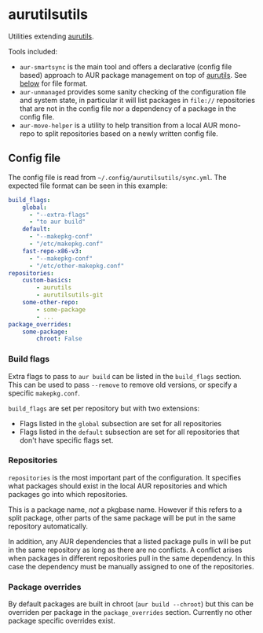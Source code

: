 # aurutilsutils

Utilities extending [aurutils].

Tools included:

* `aur-smartsync` is the main tool and offers a declarative (config file based)
  approach to AUR package management on top of [aurutils]. See [below](#config-file)
  for file format.
* `aur-unmanaged` provides some sanity checking of the configuration file and
  system state, in particular it will list packages in `file://` repositories
  that are not in the config file nor a dependency of a package in the config
  file.
* `aur-move-helper` is a utility to help transition from a local AUR mono-repo
  to split repositories based on a newly written config file.

## Config file

The config file is read from `~/.config/aurutilsutils/sync.yml`. The expected
file format can be seen in this example:

```yaml
build_flags:
    global:
      - "--extra-flags"
      - "to aur build"
    default:
      - "--makepkg-conf"
      - "/etc/makepkg.conf"
    fast-repo-x86-v3:
      - "--makepkg-conf"
      - "/etc/other-makepkg.conf"
repositories:
    custom-basics:
        - aurutils
        - aurutilsutils-git
    some-other-repo:
        - some-package
        - ...
package_overrides:
    some-package:
        chroot: False
```

### Build flags

Extra flags to pass to `aur build` can be listed in the `build_flags` section.
This can be used to pass `--remove` to remove old versions, or specify a
specific `makepkg.conf`.

`build_flags` are set per repository but with two extensions:

* Flags listed in the `global` subsection are set for all repositories
* Flags listed in the `default` subsection are set for all repositories that
  don't have specific flags set.

### Repositories

`repositories` is the most important part of the configuration. It specifies
what packages should exist in the local AUR repositories and which packages go
into which repositories.

This is a package name, *not* a pkgbase name. However if this refers to a split
package, other parts of the same package will be put in the same repository
automatically.

In addition, any AUR dependencies that a listed package pulls in will be put in
the same repository as long as there are no conflicts. A conflict arises when
packages in different repositories pull in the same dependency. In this case
the dependency must be manually assigned to one of the repositories.

### Package overrides

By default packages are built in chroot (`aur build --chroot`) but this can be
overriden per package in the `package_overrides` section. Currently no other
package specific overrides exist.

[aurutils]: https://github.com/AladW/aurutils
